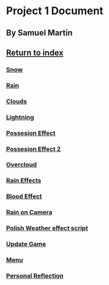 # Project 1 Document

## By Samuel Martin


## <a href="../index">Return to index</a>

### <a href="snow">Snow</a>

### <a href="rain">Rain</a>

### <a href="clouds">Clouds</a>

### <a href="lightning">Lightning</a>

### <a href="possesion_effect">Possesion Effect</a>

### <a href="possesion_effect_2">Possesion Effect 2</a>

### <a href="overcloud">Overcloud</a>

### <a href="rain_effects">Rain Effects</a>

### <a href="blood_effect">Blood Effect</a>

### <a href="camera_rain">Rain on Camera</a>

### <a href="polish">Polish Weather effect script</a>

### <a href="update">Update Game</a>

### <a href="menu">Menu</a>

### <a href="reflection">Personal Reflection</a>